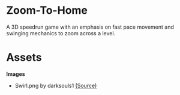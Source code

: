 # Zoom-To-Home
A 3D speedrun game with an emphasis on fast pace movement and swinging mechanics to zoom across a level.


# Assets
**Images**
- Swirl.png by darksouls1 [(Source)](https://pixabay.com/illustrations/fractal-light-light-fractal-effect-2038085/)